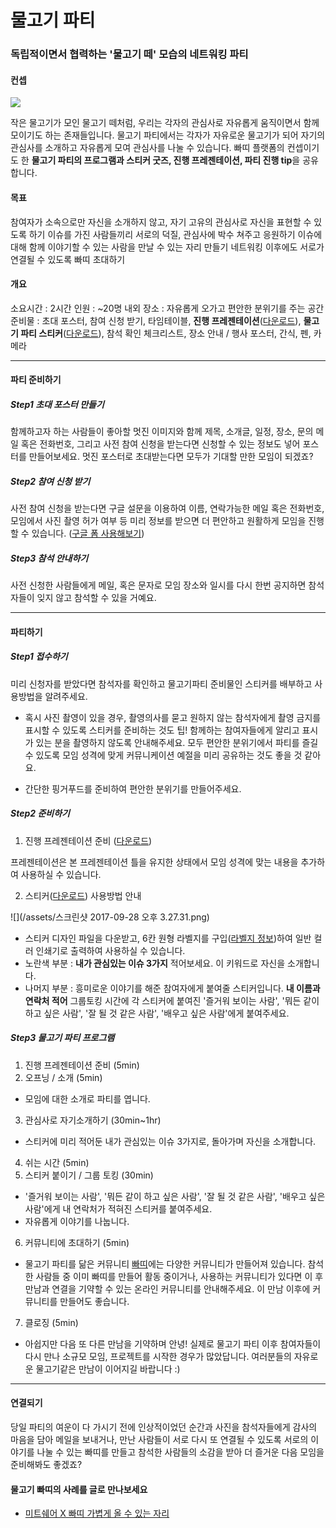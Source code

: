 # 물고기 파티 
### 독립적이면서 협력하는 '물고기 떼' 모습의 네트워킹 파티


#### 컨셉 

![](https://media.giphy.com/media/1NKKr206A1jy0/giphy.gif)

작은 물고기가 모인 물고기 떼처럼, 우리는 각자의 관심사로 자유롭게 움직이면서 함께 모이기도 하는 존재들입니다. 물고기 파티에서는 각자가 자유로운 물고기가 되어 자기의 관심사를 소개하고 자유롭게 모여 관심사를 나눌 수 있습니다. 빠띠 플랫폼의 컨셉이기도 한 **물고기 파티의 프로그램과 스티커 굿즈, 진행 프레젠테이션, 파티 진행 tip**을 공유합니다. 

#### 목표
참여자가 소속으로만 자신을 소개하지 않고, 자기 고유의 관심사로 자신을 표현할 수 있도록 하기
이슈를 가진 사람들끼리 서로의 덕질, 관심사에 박수 쳐주고 응원하기
이슈에 대해 함께 이야기할 수 있는 사람을 만날 수 있는 자리 만들기
네트워킹 이후에도 서로가 연결될 수 있도록 빠띠 초대하기 
 
#### 개요 
소요시간 : 2시간 
인원 : ~20명 내외 
장소 : 자유롭게 오가고 편안한 분위기를 주는 공간 
준비물 : 초대 포스터, 참여 신청 받기, 타임테이블, **진행 프레젠테이션**([다운로드](https://drive.google.com/open?id=0B1fCwOawxIhHeGlObDJ6ZUFoeTA)), **물고기 파티 스티커**([다운로드](https://drive.google.com/open?id=0B1fCwOawxIhHOWR4RUJVVnEyajQ)), 참석 확인 체크리스트, 장소 안내 / 행사 포스터, 간식, 펜, 카메라 

_____ 

#### 파티 준비하기 

##### Step1 초대 포스터 만들기 
함께하고자 하는 사람들이 좋아할 멋진 이미지와 함께 제목, 소개글, 일정, 장소, 문의 메일 혹은 전화번호, 그리고 사전 참여 신청을 받는다면 신청할 수 있는 정보도 넣어 포스터를 만들어보세요. 멋진 포스터로 초대받는다면 모두가 기대할 만한 모임이 되겠죠?

##### Step2 참여 신청 받기 
사전 참여 신청을 받는다면 구글 설문을 이용하여 이름, 연락가능한 메일 혹은 전화번호, 모임에서 사진 촬영 허가 여부 등 미리 정보를 받으면 더 편안하고 원활하게 모임을 진행할 수 있습니다. ([구글 폼 사용해보기](https://www.google.com/intl/ko_kr/forms/about/)) 

##### Step3 참석 안내하기 
사전 신청한 사람들에게 메일, 혹은 문자로 모임 장소와 일시를 다시 한번 공지하면 참석자들이 잊지 않고 참석할 수 있을 거예요.

_____

#### 파티하기 

##### Step1 접수하기  
미리 신청자를 받았다면 참석자를 확인하고 물고기파티 준비물인 스티커를 배부하고 사용방법을 알려주세요. 

- 혹시 사진 촬영이 있을 경우, 촬영의사를 묻고 원하지 않는 참석자에게 촬영 금지를 표시할 수 있도록 스티커를 준비하는 것도 팁! 함께하는 참여자들에게 알리고 표시가 있는 분을 촬영하지 않도록 안내해주세요. 모두 편안한 분위기에서 파티를 즐길 수 있도록 모임 성격에 맞게 커뮤니케이션 예절을 미리 공유하는 것도 좋을 것 같아요. 

- 간단한 핑거푸드를 준비하여 편안한 분위기를 만들어주세요.

##### Step2 준비하기

1. 진행 프레젠테이션 준비 ([다운로드](https://drive.google.com/open?id=0B1fCwOawxIhHOWR4RUJVVnEyajQ)) 

 프레젠테이션은 본 프레젠테이션 틀을 유지한 상태에서 모임 성격에 맞는 내용을 추가하여 사용하실 수 있습니다. 
 
2. 스티커([다운로드](https://drive.google.com/open?id=0B1fCwOawxIhHOWR4RUJVVnEyajQ)) 사용방법 안내 

![](/assets/스크린샷 2017-09-28 오후 3.27.31.png)

- 스티커 디자인 파일을 다운받고, 6칸 원형 라벨지를 구입([라벨지 정보](http://m.label.kr/store/goodsDesc.aspx?pclass2=506))하여 일반 컬러 인쇄기로 출력하여 사용하실 수 있습니다.  
- 노란색 부분 : **내가 관심있는 이슈 3가지** 적어보세요. 이 키워드로 자신을 소개합니다. 
- 나머지 부분 : 흥미로운 이야기를 해준 참여자에게
붙여줄 스티커입니다. **내 이름과 연락처 적어** 그룹토킹 시간에 각 스티커에 붙여진 '즐거워 보이는 사람', '뭐든 같이 하고 싶은 사람', '잘 될 것 같은 사람', '배우고 싶은 사람'에게 붙여주세요. 



##### Step3 물고기 파티 프로그램

1. 진행 프레젠테이션 준비 (5min)
2. 오프닝 / 소개 (5min)
 - 모임에 대한 소개로 파티를 엽니다. 
3. 관심사로 자기소개하기 (30min~1hr)
 - 스티커에 미리 적어둔 내가 관심있는 이슈 3가지로, 돌아가며 자신을 소개합니다. 
4. 쉬는 시간 (5min)
5. 스티커 붙이기 / 그룹 토킹 (30min)
 - '즐거워 보이는 사람', '뭐든 같이 하고 싶은 사람', '잘 될 것 같은 사람', '배우고 싶은 사람'에게 내 연락처가 적혀진 스티커를 붙여주세요.
 - 자유롭게 이야기를 나눕니다.
6. 커뮤니티에 초대하기 (5min)
 - 물고기 파티를 닮은 커뮤니티 [빠띠](https://parti.xyz)에는 다양한 커뮤니티가 만들어져 있습니다. 참석한 사람들 중 이미 빠띠를 만들어 활동 중이거나, 사용하는 커뮤니티가 있다면 이 후 만남과 연결을 기약할 수 있는 온라인 커뮤니티를 안내해주세요. 이 만남 이후에 커뮤니티를 만들어도 좋습니다. 
7. 클로징 (5min)
 - 아쉽지만 다음 또 다른 만남을 기약하며 안녕! 실제로 물고기 파티 이후 참여자들이 다시 만나 소규모 모임, 프로젝트를 시작한 경우가 많았답니다. 여러분들의 자유로운 물고기같은 만남이 이어지길 바랍니다 :) 

_____

#### 연결되기 
당일 파티의 여운이 다 가시기 전에 인상적이었던 순간과 사진을 참석자들에게 감사의 마음을 담아 메일을 보내거나, 만난 사람들이 서로 다시 또 연결될 수 있도록 서로의 이야기를 나눌 수 있는 빠띠를 만들고 참석한 사람들의 소감을 받아 더 즐거운 다음 모임을 준비해봐도 좋겠죠? 

#### 물고기 빠띠의 사례를 글로 만나보세요 
- [미트쉐어 X 빠띠 가볍게 올 수 있는 자리](https://goo.gl/afPFK8) 
